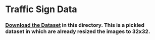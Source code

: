# **Traffic Sign Data**

### [Download the Dataset](https://s3-us-west-1.amazonaws.com/udacity-selfdrivingcar/traffic-signs-data.zip) in this directory. This is a pickled dataset in which are already resized the images to 32x32.
